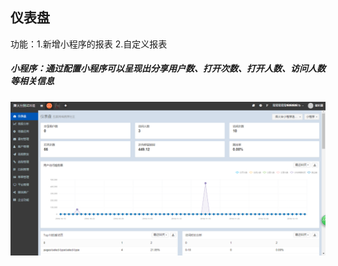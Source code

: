 ## 仪表盘

功能：1.新增小程序的报表     2.自定义报表

##### 小程序：通过配置小程序可以呈现出分享用户数、打开次数、打开人数、访问人数等相关信息

![](/assets/xiaochengxu.png)

##### 



